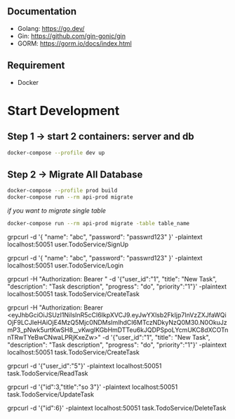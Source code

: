 ## Documentation

- Golang: https://go.dev/
- Gin: https://github.com/gin-gonic/gin
- GORM: https://gorm.io/docs/index.html

## Requirement

- Docker

# Start Development

## Step 1 -> start 2 containers: server and db

```bash
docker-compose --profile dev up
```

## Step 2 -> Migrate All Database

```bash
docker-compose --profile prod build
docker-compose run --rm api-prod migrate
```

_if you want to migrate single table_

```bash
docker-compose run --rm api-prod migrate -table table_name
```
grpcurl -d '{ "name": "abc", "password": "passwrd123" }' -plaintext localhost:50051 user.TodoService/SignUp

grpcurl -d '{ "name": "abc", "password": "passwrd123" }' -plaintext localhost:50051 user.TodoService/Login

grpcurl -H "Authorization: Bearer <your-token>" -d '{"user_id":"1", "title": "New Task", "description": "Task description", "progress": "do", "priority":"1"}' -plaintext localhost:50051 task.TodoService/CreateTask

grpcurl -H "Authorization: Bearer <eyJhbGciOiJSUzI1NiIsInR5cCI6IkpXVCJ9.eyJwYXlsb2FkIjp7InVzZXJfaWQiOjF9LCJleHAiOjE4MzQ5Mjc0NDMsImlhdCI6MTczNDkyNzQ0M30.N0OkuJzmP3_pNwk5urtKwSH8__vKwglKGbHmDTTeu6kJQDPSpoLYcmUKC8dXCOTnnTRwTYeBwCNwaLPRjKxeZw>" -d '{"user_id":"1", "title": "New Task", "description": "Task description", "progress": "do", "priority":"1"}' -plaintext localhost:50051 task.TodoService/CreateTask

grpcurl -d '{"user_id":"5"}' -plaintext localhost:50051 task.TodoService/ReadTask

grpcurl -d '{"id":3,"title":"so 3"}' -plaintext localhost:50051 task.TodoService/UpdateTask

grpcurl -d '{"id":6}' -plaintext localhost:50051 task.TodoService/DeleteTask